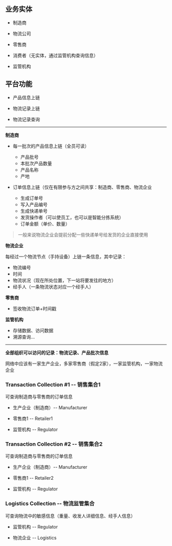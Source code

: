 ## 业务实体

* 制造商

* 物流公司

* 零售商

* 消费者（无实体，通过监管机构查询信息）

* 监管机构


## 平台功能

* 产品信息上链

* 物流记录上链

* 物流记录查询

---

**制造商**

* 每一批次的产品信息上链（全员可读）
  * 产品批号
  * 本批次产品数量
  * 产品名称
  * 产地
  
* 订单信息上链（仅在有限参与方之间共享：制造商、零售商、物流企业
  * 生成订单号
  * 写入产品编号
  * 生成快递单号
  * 发货操作者（可以使员工，也可以是智能分拣系统）
  * 订单金额（单价、数量）
  
> 一般来说物流企业会提前分配一些快递单号给发货的企业直接使用
  
**物流企业**

每经过一个物流节点（手持设备）上链一条信息，其中记录：

* 物流编号
* 时间
* 物流状况（现在所处位置，下一站将要发往的地方）
* 经手人（一条物流状态对应一个经手人）

**零售商**

* 签收物流订单+时间戳

**监管机构**

* 存储数据、访问数据
* 溯源查询...

---

**全部组织可以访问的记录：物流记录、产品批次信息**

网络中应该有一家生产企业，多家零售商（假定2家），一家监管机构，一家物流企业

### Transaction Collection #1 -- 销售集合1 

可查询制造商与零售商的订单信息

* 生产企业（制造商）-- Manufacturer 

* 零售商1 -- Retailer1

* 监管机构 -- Regulator

### Transaction Collection #2 -- 销售集合2

可查询制造商与零售商的订单信息

* 生产企业（制造商）-- Manufacturer

* 零售商1 -- Retailer2

* 监管机构 -- Regulator

### Logistics Collection -- 物流监管集合

可查询物流中的敏感信息（重量、收发人详细信息、经手人信息）

* 监管机构 -- Regulator

* 物流企业 -- Logistics

